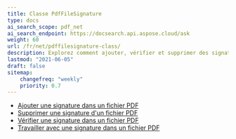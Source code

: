 ```yaml
---
title: Classe PdfFileSignature
type: docs
ai_search_scope: pdf_net
ai_search_endpoint: https://docsearch.api.aspose.cloud/ask
weight: 60
url: /fr/net/pdffilesignature-class/
description: Explorez comment ajouter, vérifier et supprimer des signatures numériques des documents PDF en .NET en utilisant la classe PDFFileSignature avec Aspose.PDF.
lastmod: "2021-06-05"
draft: false
sitemap:
    changefreq: "weekly"
    priority: 0.7
---
```

- [Ajouter une signature dans un fichier PDF](/pdf/fr/net/add-signature-in-pdf/)
- [Supprimer une signature d'un fichier PDF](/pdf/fr/net/remove-signature-from-pdf/)
- [Vérifier une signature dans un fichier PDF](/pdf/fr/net/verify-signature-in-pdf/)
- [Travailler avec une signature dans un fichier PDF](/pdf/fr/net/add-signature-in-pdf/)